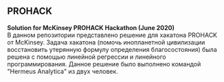 ## PROHACK
**Solution for McKinsey PROHACK Hackathon (June 2020)**  
В данном репозитории представлено решение для хакатона PROHACK от McKinsey.
Задача хакатона (помочь инопланетной цивилизации восстановить утерянную формулу определения благосостояния) была решена с помощью линейной регрессии и линейного программирования.
Данное решение было выполнено командой "Hermeus Analytica" из двух человек.
